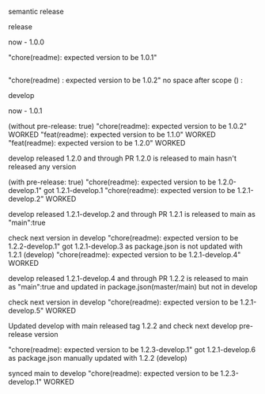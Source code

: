 semantic release

release


now - 1.0.0

"chore(readme): expected version to be 1.0.1"

##

"chore(readme) : expected version to be 1.0.2"   no space after scope () :

develop 

now - 1.0.1

(without pre-release: true)
"chore(readme): expected version to be 1.0.2"   WORKED
"feat(readme): expected version to be 1.1.0"    WORKED
"feat(readme): expected version to be 1.2.0"    WORKED

develop released 1.2.0 and through PR 1.2.0 is released to main hasn't released any version 

(with pre-release: true)
"chore(readme): expected version to be 1.2.0-develop.1"   got 1.2.1-develop.1
"chore(readme): expected version to be 1.2.1-develop.2"   WORKED

develop released 1.2.1-develop.2 and through PR 1.2.1 is released to main as "main":true

check next version in develop
"chore(readme): expected version to be 1.2.2-develop.1"   got 1.2.1-develop.3 as package.json is not updated with 1.2.1 (develop)
"chore(readme): expected version to be 1.2.1-develop.4"  WORKED

develop released 1.2.1-develop.4 and through PR 1.2.2 is released to main as "main":true and updated in package.json(master/main) but not in develop

check next version in develop
"chore(readme): expected version to be 1.2.1-develop.5"   WORKED

Updated develop with main released tag 1.2.2 and check next develop pre-release version

"chore(readme): expected version to be 1.2.3-develop.1"    got 1.2.1-develop.6 as package.json manually updated with 1.2.2 (develop)

synced main to develop
"chore(readme): expected version to be 1.2.3-develop.1"   WORKED
